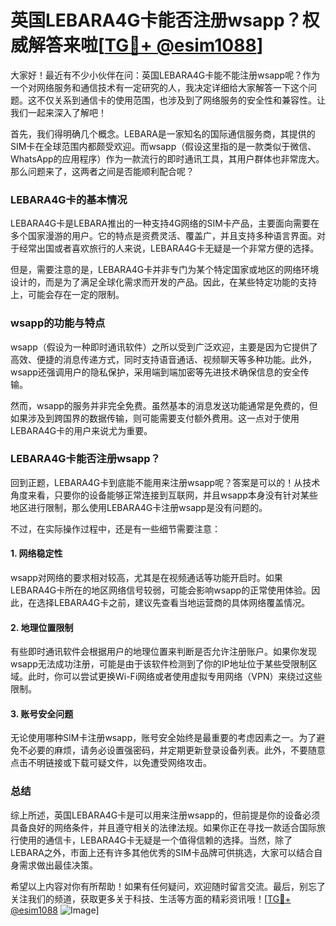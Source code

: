 # 英国LEBARA4G卡能否注册wsapp？权威解答来啦[[TG💪+ @esim1088](https://t.me/s/esim1088)]

大家好！最近有不少小伙伴在问：英国LEBARA4G卡能不能注册wsapp呢？作为一个对网络服务和通信技术有一定研究的人，我决定详细给大家解答一下这个问题。这不仅关系到通信卡的使用范围，也涉及到了网络服务的安全性和兼容性。让我们一起来深入了解吧！

首先，我们得明确几个概念。LEBARA是一家知名的国际通信服务商，其提供的SIM卡在全球范围内都颇受欢迎。而wsapp（假设这里指的是一款类似于微信、WhatsApp的应用程序）作为一款流行的即时通讯工具，其用户群体也非常庞大。那么问题来了，这两者之间是否能顺利配合呢？

### LEBARA4G卡的基本情况

LEBARA4G卡是LEBARA推出的一种支持4G网络的SIM卡产品，主要面向需要在多个国家漫游的用户。它的特点是资费灵活、覆盖广，并且支持多种语言界面。对于经常出国或者喜欢旅行的人来说，LEBARA4G卡无疑是一个非常方便的选择。

但是，需要注意的是，LEBARA4G卡并非专门为某个特定国家或地区的网络环境设计的，而是为了满足全球化需求而开发的产品。因此，在某些特定功能的支持上，可能会存在一定的限制。

### wsapp的功能与特点

wsapp（假设为一种即时通讯软件）之所以受到广泛欢迎，主要是因为它提供了高效、便捷的消息传递方式，同时支持语音通话、视频聊天等多种功能。此外，wsapp还强调用户的隐私保护，采用端到端加密等先进技术确保信息的安全传输。

然而，wsapp的服务并非完全免费。虽然基本的消息发送功能通常是免费的，但如果涉及到跨国界的数据传输，则可能需要支付额外费用。这一点对于使用LEBARA4G卡的用户来说尤为重要。

### LEBARA4G卡能否注册wsapp？

回到正题，LEBARA4G卡到底能不能用来注册wsapp呢？答案是可以的！从技术角度来看，只要你的设备能够正常连接到互联网，并且wsapp本身没有针对某些地区进行限制，那么使用LEBARA4G卡注册wsapp是没有问题的。

不过，在实际操作过程中，还是有一些细节需要注意：

#### 1. 网络稳定性
wsapp对网络的要求相对较高，尤其是在视频通话等功能开启时。如果LEBARA4G卡所在的地区网络信号较弱，可能会影响wsapp的正常使用体验。因此，在选择LEBARA4G卡之前，建议先查看当地运营商的具体网络覆盖情况。

#### 2. 地理位置限制
有些即时通讯软件会根据用户的地理位置来判断是否允许注册账户。如果你发现wsapp无法成功注册，可能是由于该软件检测到了你的IP地址位于某些受限制区域。此时，你可以尝试更换Wi-Fi网络或者使用虚拟专用网络（VPN）来绕过这些限制。

#### 3. 账号安全问题
无论使用哪种SIM卡注册wsapp，账号安全始终是最重要的考虑因素之一。为了避免不必要的麻烦，请务必设置强密码，并定期更新登录设备列表。此外，不要随意点击不明链接或下载可疑文件，以免遭受网络攻击。

### 总结

综上所述，英国LEBARA4G卡是可以用来注册wsapp的，但前提是你的设备必须具备良好的网络条件，并且遵守相关的法律法规。如果你正在寻找一款适合国际旅行使用的通信卡，LEBARA4G卡无疑是一个值得信赖的选择。当然，除了LEBARA之外，市面上还有许多其他优秀的SIM卡品牌可供挑选，大家可以结合自身需求做出最佳决策。

希望以上内容对你有所帮助！如果有任何疑问，欢迎随时留言交流。最后，别忘了关注我们的频道，获取更多关于科技、生活等方面的精彩资讯哦！[[TG💪+ @esim1088](https://t.me/s/esim1088) ![Image](https://i.postimg.cc/4NQfJmqS/Snipaste-2025-05-13-00-14-12.png)]